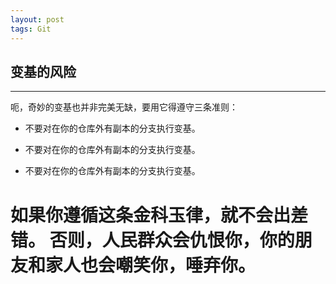 ```yaml
---
layout: post
tags: Git
---
```


## 变基的风险

---

呃，奇妙的变基也并非完美无缺，要用它得遵守三条准则：

- 不要对在你的仓库外有副本的分支执行变基。

- 不要对在你的仓库外有副本的分支执行变基。

- 不要对在你的仓库外有副本的分支执行变基。

# 如果你遵循这条金科玉律，就不会出差错。 否则，人民群众会仇恨你，你的朋友和家人也会嘲笑你，唾弃你。
